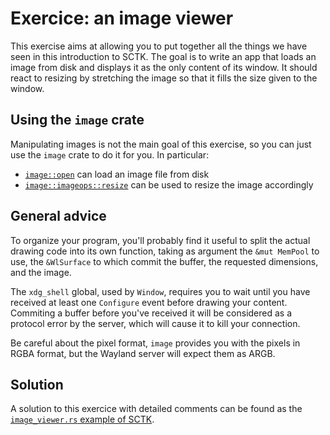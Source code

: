 # Exercice: an image viewer

This exercise aims at allowing you to put together all the things we have seen in this introduction
to SCTK. The goal is to write an app that loads an image from disk and displays it as the only
content of its window. It should react to resizing by stretching the image so that it fills the
size given to the window.

## Using the `image` crate

Manipulating images is not the main goal of this exercise, so you can just use the `image` crate to
do it for you. In particular:

- [`image::open`](https://docs.rs/image/0.23.8/image/fn.open.html) can load an image file from disk
- [`image::imageops::resize`](https://docs.rs/image/0.23.8/image/imageops/fn.resize.html) can be used
  to resize the image accordingly

## General advice

To organize your program, you'll probably find it useful to split the actual drawing code into its
own function, taking as argument the `&mut MemPool` to use, the `&WlSurface` to which commit the buffer,
the requested dimensions, and the image.

The `xdg_shell` global, used by `Window`, requires you to wait until you have received at least one
`Configure` event before drawing your content. Commiting a buffer before you've received it will be
considered as a protocol error by the server, which will cause it to kill your connection.

Be careful about the pixel format, `image` provides you with the pixels in RGBA format, but the Wayland
server will expect them as ARGB.

## Solution

A solution to this exercice with detailed comments can be found as the
[`image_viewer.rs` example of SCTK](https://github.com/Smithay/client-toolkit/blob/master/examples/image_viewer.rs).